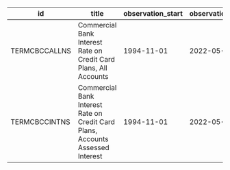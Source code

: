 | id            | title                                                                          | observation_start   | observation_end   |
|---------------|--------------------------------------------------------------------------------|---------------------|-------------------|
| TERMCBCCALLNS | Commercial Bank Interest Rate on Credit Card Plans, All Accounts               | 1994-11-01          | 2022-05-01        |
| TERMCBCCINTNS | Commercial Bank Interest Rate on Credit Card Plans, Accounts Assessed Interest | 1994-11-01          | 2022-05-01        |